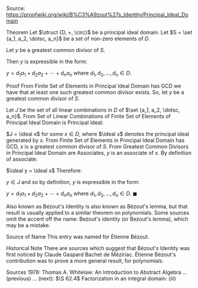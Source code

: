 # 

Source: https://proofwiki.org/wiki/B%C3%A9zout%27s_Identity/Principal_Ideal_Domain



Theorem
Let $\struct {D, +, \circ}$ be a principal ideal domain.
Let $S = \set {a_1, a_2, \dotsc, a_n}$ be a set of non-zero elements of $D$.

Let $y$ be a greatest common divisor of $S$.

Then $y$ is expressible in the form:

$y = d_1 a_1 + d_2 a_2 + \dotsb + d_n a_n$
where $d_1, d_2, \dotsc, d_n \in D$.


Proof
From Finite Set of Elements in Principal Ideal Domain has GCD we have that at least one such greatest common divisor exists.
So, let $y$ be a greatest common divisor of $S$.

Let $J$ be the set of all linear combinations in $D$ of $\set {a_1, a_2, \dotsc, a_n}$.
From Set of Linear Combinations of Finite Set of Elements of Principal Ideal Domain is Principal Ideal:

$J = \ideal x$
for some $x \in D$, where $\ideal x$ denotes the principal ideal generated by $x$.
From Finite Set of Elements in Principal Ideal Domain has GCD, $x$ is a greatest common divisor of $S$.
From Greatest Common Divisors in Principal Ideal Domain are Associates, $y$ is an associate of $x$.
By definition of associate:

$\ideal y = \ideal x$
Therefore:

$y \in J$
and so by definition, $y$ is expressible in the form:

$y = d_1 a_1 + d_2 a_2 + \dotsb + d_n a_n$
where $d_1, d_2, \dotsc, d_n \in D$.
$\blacksquare$


Also known as
Bézout's Identity is also known as Bézout's lemma, but that result is usually applied to a similar theorem on polynomials.
Some sources omit the accent off the name: Bezout's identity (or Bezout's lemma), which may be a mistake.


Source of Name
This entry was named for Étienne Bézout.


Historical Note
There are sources which suggest that Bézout's Identity was first noticed by Claude Gaspard Bachet de Méziriac.
Étienne Bézout's contribution was to prove a more general result, for polynomials.


Sources
1978: Thomas A. Whitelaw: An Introduction to Abstract Algebra ... (previous) ... (next): $\S 62.4$ Factorization in an integral domain: $\text{(iii)}$




